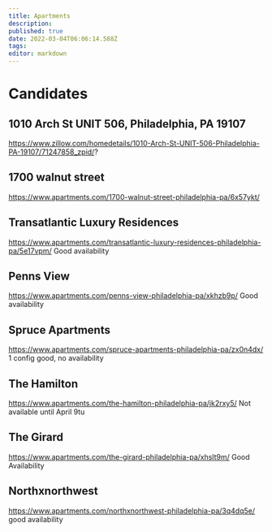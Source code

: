 ```yaml
---
title: Apartments
description: 
published: true
date: 2022-03-04T06:06:14.588Z
tags: 
editor: markdown
---
```


# Candidates	

## 1010 Arch St UNIT 506, Philadelphia, PA 19107
https://www.zillow.com/homedetails/1010-Arch-St-UNIT-506-Philadelphia-PA-19107/71247858_zpid/?
## 1700 walnut street	
https://www.apartments.com/1700-walnut-street-philadelphia-pa/6x57ykt/

## Transatlantic Luxury Residences
https://www.apartments.com/transatlantic-luxury-residences-philadelphia-pa/5e17vpm/
Good availability
## Penns View
https://www.apartments.com/penns-view-philadelphia-pa/xkhzb9p/
Good availability

## Spruce Apartments
https://www.apartments.com/spruce-apartments-philadelphia-pa/zx0n4dx/
1 config good, no availability







## The Hamilton
https://www.apartments.com/the-hamilton-philadelphia-pa/jk2rxy5/
Not available until April 9tu

## The Girard
https://www.apartments.com/the-girard-philadelphia-pa/xhslt9m/
Good Availability

## Northxnorthwest
https://www.apartments.com/northxnorthwest-philadelphia-pa/3q4dq5e/
good availability


